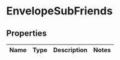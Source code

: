 
# EnvelopeSubFriends

## Properties
Name | Type | Description | Notes
------------ | ------------- | ------------- | -------------



